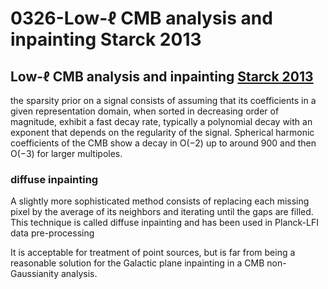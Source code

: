 # 0326-Low-$\ell$ CMB analysis and inpainting Starck 2013

## Low-$\ell$ CMB analysis and inpainting [Starck 2013](../../2024/10.1051/0004-6361/201220332/)

the sparsity prior on a signal consists of assuming that its coefficients in a given representation domain, when sorted in decreasing order of magnitude, exhibit a fast decay rate, typically a polynomial decay with an exponent that depends on the regularity of the signal. Spherical harmonic coefficients of the CMB show a decay in O(−2) up to around 900 and then O(−3) for larger multipoles.

### diffuse inpainting

A slightly more sophisticated method consists of replacing each missing pixel by the average of its neighbors and iterating until the gaps are filled. This technique is called diffuse inpainting and has been used in Planck-LFI data pre-processing

It is acceptable for treatment of point sources, but is far from being a reasonable solution for the Galactic plane inpainting in a CMB non-Gaussianity analysis.
